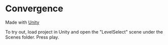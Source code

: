 # Convergence

Made with [Unity](https://unity3d.com)

To try out, load project in Unity and open the "LevelSelect" scene under the Scenes folder. Press play.
